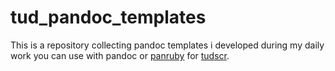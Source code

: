 # tud_pandoc_templates
This is a repository collecting pandoc templates i developed during my daily work you can use with pandoc or [panruby](https://github.com/Eden-06/panruby) for [tudscr](https://github.com/tud-cd/tudscr).
